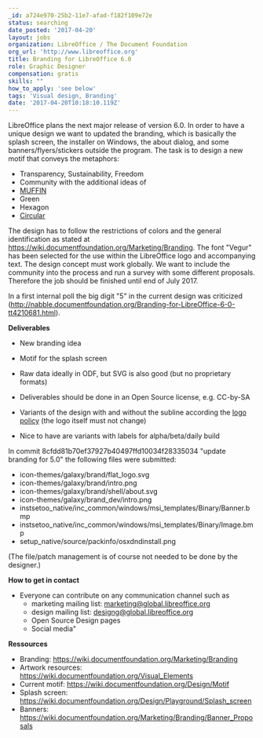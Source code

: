 ```yaml
---
_id: a724e970-25b2-11e7-afad-f182f109e72e
status: searching
date_posted: '2017-04-20'
layout: jobs
organization: LibreOffice / The Document Foundation
org_url: 'http://www.libreoffice.org'
title: Branding for LibreOffice 6.0
role: Graphic Designer
compensation: gratis
skills: ""
how_to_apply: 'see below'
tags: 'Visual design, Branding'
date: '2017-04-20T10:18:10.119Z'
---
```

LibreOffice plans the next major release of version 6.0. In order to have a unique design we want to updated the branding, which is basically the splash screen, the installer on Windows, the about dialog, and some banners/flyers/stickers outside the program. The task is to design a new motif that conveys the metaphors:
* Transparency, Sustainability, Freedom
* Community
with the additional ideas of
* <a href=https://blog.documentfoundation.org/blog/2016/12/21/the-document-foundation-announces-the-muffin-a-new-tasty-user-interface-concept-for-libreoffice/>MUFFIN</a>
* Green
* Hexagon
* <a href=https://wiki.documentfoundation.org/User:Chin_Zee_Yuen>Circular</a>

The design has to follow the restrictions of colors and the general identification as stated at https://wiki.documentfoundation.org/Marketing/Branding. The font "Vegur" has been selected for the use within the LibreOffice logo and accompanying text. The design concept must work globally. We want to include the community into the process and run a survey with some different proposals. Therefore the job should be finished until end of July 2017.

In a first internal poll the big digit "5" in the current design was criticized (http://nabble.documentfoundation.org/Branding-for-LibreOffice-6-0-tt4210681.html).

**Deliverables**
* New branding idea
* Motif for the splash screen

* Raw data ideally in ODF, but SVG is also good (but no proprietary formats)
* Deliverables should be done in an Open Source license, e.g. CC-by-SA
* Variants of the design with and without the subline according the [logo policy](https://wiki.documentfoundation.org/TDF/Policies/Logo_Policy)  (the logo itself must not change)
* Nice to have are variants with labels for alpha/beta/daily build

In commit 8cfdd81b70ef37927b40497ffd10034f28335034 \"update branding for 5.0\" the following files were submitted:
* icon-themes/galaxy/brand/flat_logo.svg
* icon-themes/galaxy/brand/intro.png
* icon-themes/galaxy/brand/shell/about.svg
* icon-themes/galaxy/brand_dev/intro.png
* instsetoo_native/inc_common/windows/msi_templates/Binary/Banner.bmp
* instsetoo_native/inc_common/windows/msi_templates/Binary/Image.bmp
* setup_native/source/packinfo/osxdndinstall.png

(The file/patch management is of course not needed to be done by the designer.)

**How to get in contact**

* Everyone can contribute on any communication channel such as
    * marketing mailing list: marketing@global.libreoffice.org
    * design mailing list: designg@global.libreoffice.org
    * Open Source Design pages
    * Social media"

**Ressources**
* Branding: https://wiki.documentfoundation.org/Marketing/Branding
* Artwork resources: https://wiki.documentfoundation.org/Visual_Elements
* Current motif: https://wiki.documentfoundation.org/Design/Motif
* Splash screen: https://wiki.documentfoundation.org/Design/Playground/Splash_screen
* Banners: https://wiki.documentfoundation.org/Marketing/Branding/Banner_Proposals
